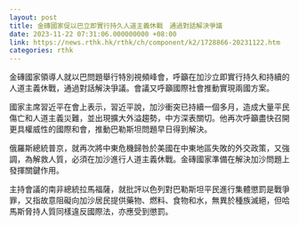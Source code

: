 ```yaml
---
layout: post
title: 金磚國家促以巴立即實行持久人道主義休戰　通過對話解決爭議
date: 2023-11-22 07:31:06.000000000 +08:00
link: https://news.rthk.hk/rthk/ch/component/k2/1728866-20231122.htm
categories: rthk
---
```


金磚國家領導人就以巴問題舉行特別視頻峰會，呼籲在加沙立即實行持久和持續的人道主義休戰，通過對話解決爭議。會議又呼籲國際社會推動實現兩國方案。

國家主席習近平在會上表示，習近平說，加沙衝突已持續一個多月，造成大量平民傷亡和人道主義災難，並出現擴大外溢趨勢，中方深表關切。他再次呼籲盡快召開更具權威性的國際和會，推動巴勒斯坦問題早日得到解決。

俄羅斯總統普京，就再次將中東危機歸咎於美國在中東地區失敗的外交政策，又強調，為解救人質，必須在加沙進行人道主義休戰。金磚國家準備在解決加沙問題上發揮關鍵作用。

主持會議的南非總統拉馬福薩，就批評以色列對巴勒斯坦平民進行集體懲罰是戰爭罪，又指故意阻礙向加沙居民提供藥物、燃料、食物和水，無異於種族滅絕，但哈馬斯脅持人質同樣違反國際法，亦應受到懲罰。
